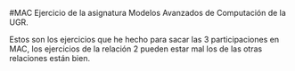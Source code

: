 #MAC
Ejercicio de la asignatura Modelos Avanzados de Computación de la UGR.

Estos son los ejercicios que he hecho para sacar las 3 participaciones en MAC, los ejercicios de la relación 2 pueden estar mal los de las otras relaciones están bien.
